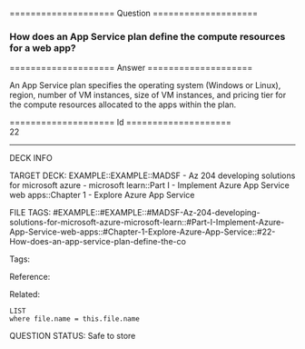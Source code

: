 ==================== Question ====================  

### How does an App Service plan define the compute resources for a web app?  

==================== Answer ====================  

An App Service plan specifies the operating system (Windows or Linux), region, number of VM instances, size of VM instances, and pricing tier for the compute resources allocated to the apps within the plan.

==================== Id ====================  
22

---

DECK INFO

TARGET DECK: EXAMPLE::EXAMPLE::MADSF - Az 204 developing solutions for microsoft azure - microsoft learn::Part I - Implement Azure App Service web apps::Chapter 1 - Explore Azure App Service

FILE TAGS: #EXAMPLE::#EXAMPLE::#MADSF-Az-204-developing-solutions-for-microsoft-azure-microsoft-learn::#Part-I-Implement-Azure-App-Service-web-apps::#Chapter-1-Explore-Azure-App-Service::#22-How-does-an-app-service-plan-define-the-co

Tags:

Reference:

Related:

```dataview
LIST
where file.name = this.file.name
```
QUESTION STATUS: Safe to store
